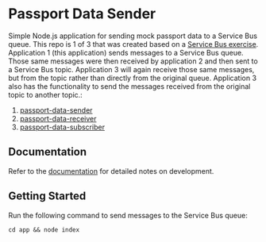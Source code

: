 # Passport Data Sender
Simple Node.js application for sending mock passport data to a Service Bus queue.
This repo is 1 of 3 that was created based on a [Service Bus exercise](https://github.com/rtasalem/passport-data-sender/blob/main/docs/node-asb-exercise.png). Application 1 (this application) sends messages to a Service Bus queue. Those same messages were then received by application 2 and then sent to a Service Bus topic. Application 3 will again receive those same messages, but from the topic rather than directly from the original queue. Application 3 also has the functionality to send the messages received from the original topic to another topic.:
1. [passport-data-sender](https://github.com/rtasalem/passport-data-sender)
2. [passport-data-receiver](https://github.com/rtasalem/passport-data-receiver)
3. [passport-data-subscriber](https://github.com/rtasalem/passport-data-subscriber)
## Documentation
Refer to the [documentation](https://github.com/rtasalem/passport-data-sender/blob/main/docs/DOCS.md) for detailed notes on development.
## Getting Started
Run the following command to send messages to the Service Bus queue:
```
cd app && node index
```
